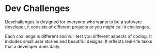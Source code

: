 # Dev Challenges

Devchallenges is designed for everyone who wants to be a software developer, it consists of different projects or you might call it challenges.

Each challenge is different and will test you different aspects of coding. It includes small user stories and beautiful designs. It reflects real-life tasks that a developer does daily.
